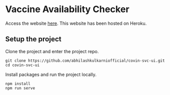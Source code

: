 # Vaccine Availability Checker

Access the website [here](https://covin-svc-ui.herokuapp.com/). This website has been hosted on Heroku.

## Setup the project

Clone the project and enter the project repo.
```
git clone https://github.com/abhilashkulkarniofficial/covin-svc-ui.git
cd covin-svc-ui
```

Install packages and run the project locally.
```
npm install
npm run serve
```
